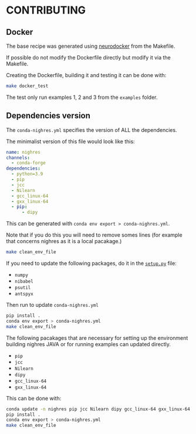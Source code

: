 # CONTRIBUTING

## Docker

The base recipe was generated using
[neurodocker](https://github.com/ReproNim/neurodocker) from the Makefile.

If possible do not modify the Dockerfile directly but modify it via the
Makefile.

Creating the Dockerfile, building it and testing it can be done with:

```bash
make docker_test
```

The test only run examples 1, 2 and 3 from the `examples` folder.

## Dependencies version

The `conda-nighres.yml` specifies the version of ALL the dependencies.

The minimalist version of this file would look like this:

```yml
name: nighres
channels:
  - conda-forge
dependencies:
  - python=3.9
  - pip
  - jcc
  - Nilearn
  - gcc_linux-64
  - gxx_linux-64
  - pip:
      - dipy
```

This can be generated with `conda env export > conda-nighres.yml`.

Note that if you do this you will need to remove somes lines (for example that
concerns nighres as it is a local pacakage.)

```bash
make clean_env_file
```

If you need to update the following packages, do it in the
[`setup.py`](./setup.py) file:

- `numpy`
- `nibabel`
- `psutil`
- `antspyx`

Then run to update `conda-nighres.yml`

```bash
pip install .
conda env export > conda-nighres.yml
make clean_env_file
```

The following pacakages that are necessary for setting up the environment
building nighres JAVA or for running examples can updated directly.

- `pip`
- `jcc`
- `Nilearn`
- `dipy`
- `gcc_linux-64`
- `gxx_linux-64`

This can be done with:

```bash
conda update -n nighres pip jcc Nilearn dipy gcc_linux-64 gxx_linux-64
pip install .
conda env export > conda-nighres.yml
make clean_env_file
```
